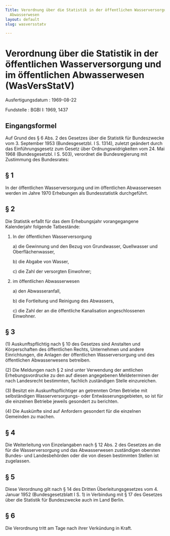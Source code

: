 ```yaml
---
Title: Verordnung über die Statistik in der öffentlichen Wasserversorgung und im öffentlichen
  Abwasserwesen
layout: default
slug: wasversstatv

---
```


# Verordnung über die Statistik in der öffentlichen Wasserversorgung und im öffentlichen Abwasserwesen (WasVersStatV)

Ausfertigungsdatum
:   1969-08-22

Fundstelle
:   BGBl I: 1969, 1437



## Eingangsformel

Auf Grund des § 6 Abs. 2 des Gesetzes über die Statistik für
Bundeszwecke vom 3. September 1953 (Bundesgesetzbl. I S. 1314),
zuletzt geändert durch das Einführungsgesetz zum Gesetz über
Ordnungswidrigkeiten vom 24. Mai 1968 (Bundesgesetzbl. I S. 503),
verordnet die Bundesregierung mit Zustimmung des Bundesrates:


## § 1

In der öffentlichen Wasserversorgung und im öffentlichen Abwasserwesen
werden im Jahre 1970 Erhebungen als Bundesstatistik durchgeführt.


## § 2

Die Statistik erfaßt für das dem Erhebungsjahr vorangegangene
Kalenderjahr folgende Tatbestände:

1.  In der öffentlichen Wasserversorgung

    a)  die Gewinnung und den Bezug von Grundwasser, Quellwasser und
        Oberflächenwasser,


    b)  die Abgabe von Wasser,


    c)  die Zahl der versorgten Einwohner;





2.  im öffentlichen Abwasserwesen

    a)  den Abwasseranfall,


    b)  die Fortleitung und Reinigung des Abwassers,


    c)  die Zahl der an die öffentliche Kanalisation angeschlossenen
        Einwohner.








## § 3

(1) Auskunftspflichtig nach § 10 des Gesetzes sind Anstalten und
Körperschaften des öffentlichen Rechts, Unternehmen und andere
Einrichtungen, die Anlagen der öffentlichen Wasserversorgung und des
öffentlichen Abwasserwesens betreiben.

(2) Die Meldungen nach § 2 sind unter Verwendung der amtlichen
Erhebungsvordrucke zu den auf diesen angegebenen Meldeterminen der
nach Landesrecht bestimmten, fachlich zuständigen Stelle einzureichen.

(3) Besitzt ein Auskunftspflichtiger an getrennten Orten Betriebe mit
selbständigen Wasserversorgungs- oder Entwässerungsgebieten, so ist
für die einzelnen Betriebe jeweils gesondert zu berichten.

(4) Die Auskünfte sind auf Anfordern gesondert für die einzelnen
Gemeinden zu machen.


## § 4

Die Weiterleitung von Einzelangaben nach § 12 Abs. 2 des Gesetzes an
die für die Wasserversorgung und das Abwasserwesen zuständigen
obersten Bundes- und Landesbehörden oder die von diesen bestimmten
Stellen ist zugelassen.


## § 5

Diese Verordnung gilt nach § 14 des Dritten Überleitungsgesetzes vom
4\. Januar 1952 (Bundesgesetzblatt I S. 1) in Verbindung mit § 17 des
Gesetzes über die Statistik für Bundeszwecke auch im Land Berlin.


## § 6

Die Verordnung tritt am Tage nach ihrer Verkündung in Kraft.

